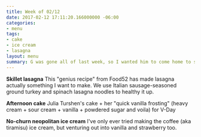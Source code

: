 ```yaml
---
title: Week of 02/12
date: 2017-02-12 17:11:20.166000000 -06:00
categories:
- menu
tags:
- cake
- ice cream
- lasagna
layout: menu
summary: G was gone all of last week, so I wanted him to come home to something tasty. Plus, Valentine's Day. So, cake. And lasagna.
---
```


**Skillet lasagna** This "genius recipe" from Food52 has made lasagna actually something I want to make. We use Italian sausage-seasoned ground turkey and spinach lasagna noodles to healthy it up.

**Afternoon cake** Julia Turshen's cake + her "quick vanilla frosting" (heavy cream + sour cream + vanilla + powdered sugar and voila) for V-Day

**No-churn neopolitan ice cream** I've only ever tried making the coffee (aka tiramisu) ice cream, but venturing out into vanilla and strawberry too.
